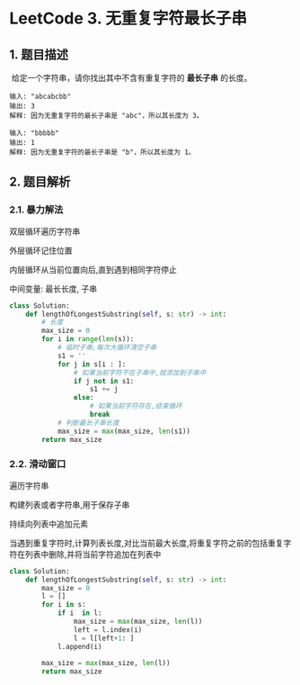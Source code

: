 # LeetCode 3. 无重复字符最长子串

## 1. 题目描述

​	给定一个字符串，请你找出其中不含有重复字符的 **最长子串** 的长度。

```
输入: "abcabcbb"
输出: 3 
解释: 因为无重复字符的最长子串是 "abc"，所以其长度为 3。

输入: "bbbbb"
输出: 1
解释: 因为无重复字符的最长子串是 "b"，所以其长度为 1。
```

## 2. 题目解析

### 2.1. 暴力解法

双层循环遍历字符串

外层循环记住位置

内层循环从当前位置向后,直到遇到相同字符停止

中间变量: 最长长度, 子串

```python
class Solution:
    def lengthOfLongestSubstring(self, s: str) -> int:
        # 长度
        max_size = 0
        for i in range(len(s)):
            # 临时子串,每次大循环清空子串
            s1 = ''
            for j in s[i : ]:
                # 如果当前字符不在子串中,就添加到子串中
                if j not in s1:
                    s1 += j
                else:
                    # 如果当前字符存在,结束循环
                    break
            # 判断最长子串长度
            max_size = max(max_size, len(s1))
        return max_size
```

### 2.2. 滑动窗口

遍历字符串

构建列表或者字符串,用于保存子串

持续向列表中追加元素

当遇到重复字符时,计算列表长度,对比当前最大长度,将重复字符之前的包括重复字符在列表中删除,并将当前字符追加在列表中

```python
class Solution:
    def lengthOfLongestSubstring(self, s: str) -> int:
        max_size = 0
        l = []
        for i in s:
            if i  in l:
                max_size = max(max_size, len(l))
                left = l.index(i)
                l = l[left+1: ]
            l.append(i)
                
        max_size = max(max_size, len(l))
        return max_size
```

